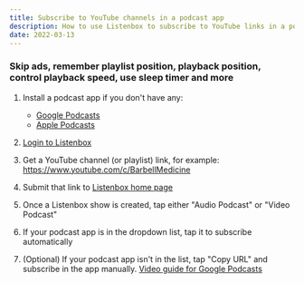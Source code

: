 ```yaml
---
title: Subscribe to YouTube channels in a podcast app
description: How to use Listenbox to subscribe to YouTube links in a podcast form
date: 2022-03-13
---
```


### Skip ads, remember playlist position, playback position, control playback speed, use sleep timer and more

1. Install a podcast app if you don't have any:

   - [Google Podcasts](https://play.google.com/store/apps/details?id=com.google.android.apps.podcasts)
   - [Apple Podcasts](https://apps.apple.com/us/app/apple-podcasts/id525463029)

2. [Login to Listenbox](https://listenbox.app/login)

3. Get a YouTube channel (or playlist) link, for example: https://www.youtube.com/c/BarbellMedicine

4. Submit that link to [Listenbox home page](https://listenbox.app)

5. Once a Listenbox show is created, tap either "Audio Podcast" or "Video Podcast"

6. If your podcast app is in the dropdown list, tap it to subscribe automatically

7. (Optional) If your podcast app isn't in the list, tap "Copy URL" and subscribe in the app manually.
   [Video guide for Google Podcasts](https://youtu.be/7PWe0m02ABs)
